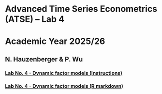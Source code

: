 # Advanced Time Series Econometrics (ATSE) – Lab 4
# Academic Year 2025/26
## N. Hauzenberger & P. Wu

### [Lab No. 4 - Dynamic factor models (Instructions)](./ECNM11049-Lab4.pdf)
### [Lab No. 4 - Dynamic factor models (R markdown)](./ECNM11049-Lab4.html)
